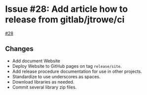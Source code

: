 # Issue #28: Add article how to release from gitlab/jtrowe/ci

[#28](https://github.com/jtrowe/DevOps-Manual/issues/28)


## Changes

- Add document Website
- Deploy Website to GitHub pages on tag `release/site`.
- Add release procedure documentation for use in other projects.
- Standardize to use underscores as spaces.
- Download libraries as needed.
- Commit several library zip files.
